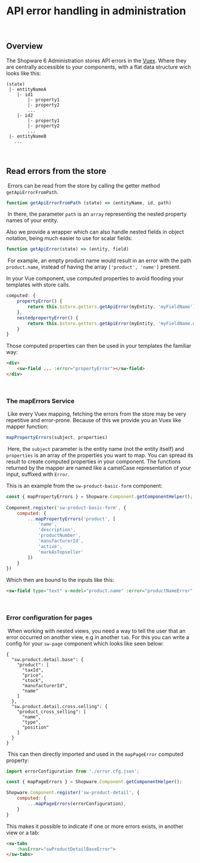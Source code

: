 # API error handling in administration
​
## Overview

The Shopware 6 Administration stores API errors in the [Vuex](https://vuex.vuejs.org/).
Where they are centrally accessible to your components, with a flat data structure wich looks like this:

```
(state)
 |- entityNameA
    |- id1
        |- property1
        |- property2
        ...
    |- id2
        |- property1
        |- property2
        ...
 |- entityNameB
   ...         
```
​
## Read errors from the store
​
Errors can be read from the store by calling the getter method `getApiErrorFromPath`.
​
```javascript
function getApiErrorFromPath (state) => (entityName, id, path)
```
​
In there, the parameter `path` is an `array` representing the nested property names of your entity.

Also we provide a wrapper which can also handle nested fields in object notation, being much easier to use for scalar fields:
​
```javascript
function getApiError(state) => (entity, field)
```
​
For example, an empty product name would result in an error with the path `product.name`, instead of having the array `['product', 'name']` present.

In your Vue component, use computed properties to avoid flooding your templates with store calls.
​
```javascript
computed: {
    propertyError() {
        return this.$store.getters.getApiError(myEntity, 'myFieldName');
    },
    nestedpropertyError() {
        return this.$store.getters.getApiError(myEntity, 'myFieldName.nested');
    }
}
```

Those computed properties can then be used in your templates the familiar way:

```html
<div>
    <sw-field ... :error="propertyError"></sw-field>
</div>
```
​
### The mapErrors Service
​
Like every Vuex mapping, fetching the errors from the store may be very repetitive and error-prone.
Because of this we provide you an Vuex like mapper function:
​
```javascript
mapPropertyErrors(subject, properties)
```
​
Here, the `subject` parameter is the entity name (not the entity itself) and `properties` is an array of the properties you want to map.
You can spread its result to create computed properties in your component.
The functions returned by the mapper are named like a camelCase representation of your input, suffixed with `Error`.

This is an example from the `sw-product-basic-form` component:
​
```javascript
const { mapPropertyErrors } = Shopware.Component.getComponentHelper();
    
Component.register('sw-product-basic-form', {
    computed: {
        ...mapPropertyErrors('product', [
            'name',
            'description',
            'productNumber',
            'manufacturerId',
            'active',
            'markAsTopseller'
        ])
    }
})
```

Which then are bound to the inputs like this:

```html
<sw-field type="text" v-model="product.name" :error="productNameError"
``` 
​
### Error configuration for pages
​
When working with nested views, you need a way to tell the user that an error occurred on another view, e.g in another `tab`.
For this you can write a config for your `sw-page` component which looks like seen below: 
​
```
{
  "sw.product.detail.base": {
    "product": [
      "taxId",
      "price",
      "stock",
      "manufacturerId",
      "name"
    ]
  },
  "sw.product.detail.cross.selling": {
    "product_cross_selling": [
      "name",
      "type",
      "position"
    ]
  }
}
```
​
This can then directly imported and used in the `mapPageError` computed property:

```javascript
import errorConfiguration from './error.cfg.json';

const { mapPageErrors } = Shopware.Component.getComponentHelper();

Shopware.Component.register('sw-product-detail', {
    computed: {
        ...mapPageErrors(errorConfiguration),
    }
}
```

This makes it possible to indicate if one or more errors exists, in another view or a tab:

```html
<sw-tabs
    :hasError="swProductDetailBaseError">
</sw-tabs>
```
